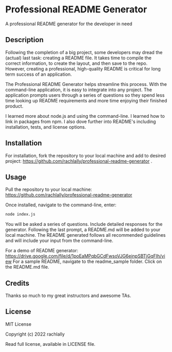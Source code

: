 # Professional README Generator

A professional README generator for the developer in need

## Description

Following the completion of a big project, some developers may dread the (actual) last task: creating a README file.  It takes time to compile the correct information, to create the layout, and then save to the repo.  However, creating a professional, high-quality README is critical for long term success of an application.  

The Professional README Generator helps streamline this process.  With the command-line application, it is easy to integrate into any project.  The application prompts users through a series of questions so they spend less time looking up README requirements and more time enjoying their finished product. 

I learned more about node.js and using the command-line.  I learned how to link in packages from npm.  I also dove further into README's including installation, tests, and license options.

## Installation

For installation, fork the repository to your local machine and add to desired project: https://github.com/rachlally/professional-readme-generator .

## Usage

Pull the repository to your local machine:  https://github.com/rachlally/professional-readme-generator 

Once installed, navigate to the command-line, enter: 

```bash
node index.js
```  

You will be asked a series of questions.  Include detailed responses for the generator.  Following the last prompt, a README.md will be added to your local machine.  The README generated follows all recommended guidelines and will include your input from the command-line.

For a demo of README generator: https://drive.google.com/file/d/1poEaMPqbGCdFwsoVJG6einpSBTjGqFIh/view 
For a sample README, navigate to the readme_sample folder.  Click on the README.md file.

## Credits

Thanks so much to my great instructors and awesome TAs.

## License

MIT License

Copyright (c) 2022 rachlally

Read full license, available in LICENSE file.
